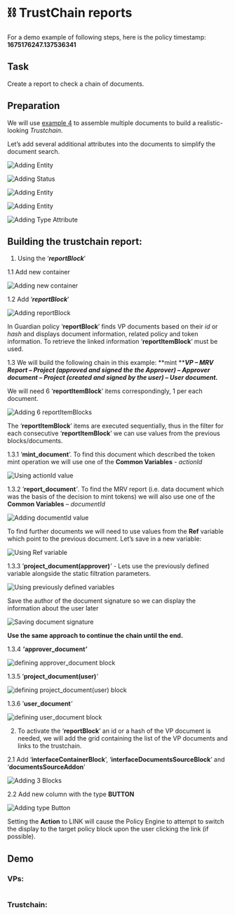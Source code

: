 # ⛓ TrustChain reports

For a demo example of following steps, here is the policy timestamp: **1675176247.137536341**

## **Task**

Create a report to check a chain of documents.

## **Preparation**

We will use [example 4](mrv-document-operations.md) to assemble multiple documents to build a realistic-looking _Trustchain_.

Let’s add several additional attributes into the documents to simplify the document search.

![Adding Entity](<../../../../.gitbook/assets/0 (3) (1).png>)

![Adding Status](<../../../../.gitbook/assets/1 (3) (1).png>)

![Adding Entity ](<../../../../.gitbook/assets/2 (4) (1).png>)

![Adding Entity](<../../../../.gitbook/assets/3 (4).png>)

![Adding Type Attribute](<../../../../.gitbook/assets/4 (3) (1).png>)

## **Building the trustchain report:**

1. Using the ‘_**reportBlock**_’

1.1 Add new container

![Adding new container](<../../../../.gitbook/assets/5 (2) (2).png>)

1.2 Add ‘_**reportBlock**_’

![Adding reportBlock](<../../../../.gitbook/assets/6 (3) (1).png>)

In Guardian policy ‘**reportBlock**’ finds VP documents based on their _id_ or _hash_ and displays document information, related policy and token information. To retrieve the linked information ‘**reportItemBlock**’ must be used.

1.3 We will build the following chain in this example: **mint **_**VP – MRV Report – Project (approved and signed the the Approver) – Approver document – Project (created and signed by the user) – User document.**_

We will need 6 ‘**reportItemBlock**’ items correspondingly, 1 per each document.

![Adding 6 reportItemBlocks ](<../../../../.gitbook/assets/7 (3).png>)

The ‘**reportItemBlock**’ items are executed sequentially, thus in the filter for each consecutive ‘**reportItemBlock**’ we can use values from the previous blocks/documents.

1.3.1 ‘**mint\_document**’. To find this document which described the token mint operation we will use one of the **Common Variables** - _actionId_

![Using actionId value](<../../../../.gitbook/assets/8 (4) (1).png>)

1.3.2 ’**report\_document**_’_. To find the MRV report (i.e. data document which was the basis of the decision to mint tokens) we will also use one of the **Common Variables** – _documentId_

![Adding documentId value](<../../../../.gitbook/assets/9 (3) (1) (1).png>)

To find further documents we will need to use values from the **Ref** variable which point to the previous document. Let’s save in a new variable:

![Using Ref variable](<../../../../.gitbook/assets/10 (3).png>)

1.3.3 ’**project\_document(approver)**_’_ - Lets use the previously defined variable alongside the static filtration parameters.

![Using previously defined variables](<../../../../.gitbook/assets/11 (5).png>)

Save the author of the document signature so we can display the information about the user later

![Saving document signature](<../../../../.gitbook/assets/12 (4).png>)

**Use the same approach to continue the chain until the end.**

1.3.4 _**’**_**approver\_document**_**’**_

![defining approver\_document block](<../../../../.gitbook/assets/13 (4).png>)

1.3.5 ’**project\_document(user)**_’_

![defining project\_document(user) block](<../../../../.gitbook/assets/14 (3).png>)

1.3.6 ’**user\_document**_’_

![defining user\_document block](<../../../../.gitbook/assets/15 (2).png>)

2. To activate the ‘**reportBlock**’ an id or a hash of the VP document is needed, we will add the grid containing the list of the VP documents and links to the trustchain.

2.1 Add ‘**interfaceContainerBlock**’, ‘**interfaceDocumentsSourceBlock**’ and ‘**documentsSourceAddon**’

![Adding 3 Blocks](<../../../../.gitbook/assets/16 (2).png>)

2.2 Add new column with the type **BUTTON**

![Adding type Button](<../../../../.gitbook/assets/17 (2).png>)

Setting the **Action** to LINK will cause the Policy Engine to attempt to switch the display to the target policy block upon the user clicking the link (if possible).

## **Demo**

### VPs:

<figure><img src="../../../../.gitbook/assets/18 (2).png" alt=""><figcaption></figcaption></figure>

### Trustchain:

<figure><img src="../../../../.gitbook/assets/19 (3).png" alt=""><figcaption></figcaption></figure>
